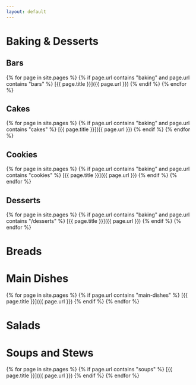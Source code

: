 ```yaml
---
layout: default
---
```


# Baking & Desserts

## Bars

{% for page in site.pages %}
{% if page.url contains "baking" and page.url contains "bars" %}
[{{ page.title }}]({{ page.url }})
{% endif %}
{% endfor %}


## Cakes

{% for page in site.pages %}
{% if page.url contains "baking" and page.url contains "cakes" %}
[{{ page.title }}]({{ page.url }})
{% endif %}
{% endfor %}

## Cookies

{% for page in site.pages %}
{% if page.url contains "baking" and page.url contains "cookies" %}
[{{ page.title }}]({{ page.url }})
{% endif %}
{% endfor %}


## Desserts

{% for page in site.pages %}
{% if page.url contains "baking" and page.url contains "/desserts" %}
[{{ page.title }}]({{ page.url }})
{% endif %}
{% endfor %}

# Breads

# Main Dishes

{% for page in site.pages %}
{% if page.url contains "main-dishes" %}
[{{ page.title }}]({{ page.url }})
{% endif %}
{% endfor %}

# Salads

# Soups and Stews

{% for page in site.pages %}
{% if page.url contains "soups" %}
[{{ page.title }}]({{ page.url }})
{% endif %}
{% endfor %}
